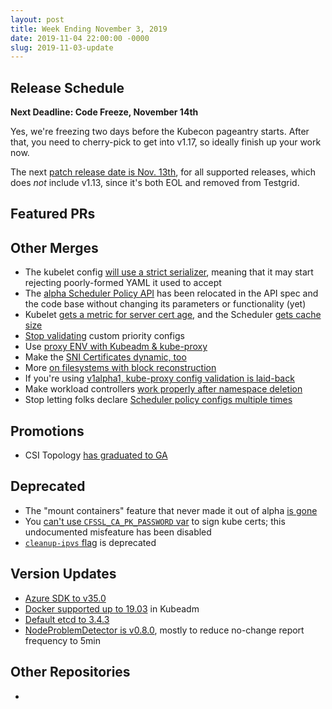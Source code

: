 ```yaml
---
layout: post
title: Week Ending November 3, 2019
date: 2019-11-04 22:00:00 -0000
slug: 2019-11-03-update
---
```


## Release Schedule

**Next Deadline: Code Freeze, November 14th**

Yes, we're freezing two days before the Kubecon pageantry starts.  After that, you need to cherry-pick to get into v1.17, so ideally finish up your work now.

The next [patch release date is Nov. 13th](https://github.com/kubernetes/sig-release/blob/master/releases/patch-releases.md), for all supported releases, which does *not* include v1.13, since it's both EOL and removed from Testgrid.

## Featured PRs


## Other Merges

* The kubelet config [will use a strict serializer](https://github.com/kubernetes/kubernetes/pull/83204), meaning that it may start rejecting poorly-formed YAML it used to accept
* The [alpha Scheduler Policy API](https://github.com/kubernetes/kubernetes/pull/83578) has been relocated in the API spec and the code base without changing its parameters or functionality (yet)
* Kubelet [gets a metric for server cert age](https://github.com/kubernetes/kubernetes/pull/84534), and the Scheduler [gets cache size](https://github.com/kubernetes/kubernetes/pull/83508)
* [Stop validating](https://github.com/kubernetes/kubernetes/pull/84646) custom priority configs
* Use [proxy ENV with Kubeadm & kube-proxy](https://github.com/kubernetes/kubernetes/pull/84559)
* Make the [SNI Certificates dynamic, too](https://github.com/kubernetes/kubernetes/pull/84303)
* More [on filesystems with block reconstruction](https://github.com/kubernetes/kubernetes/pull/84218)
* If you're using [v1alpha1, kube-proxy config validation is laid-back](https://github.com/kubernetes/kubernetes/pull/84143)
* Make workload controllers [work properly after namespace deletion](https://github.com/kubernetes/kubernetes/pull/84123)
* Stop letting folks declare [Scheduler policy configs multiple times](https://github.com/kubernetes/kubernetes/pull/83963)

## Promotions

* CSI Topology [has graduated to GA](https://github.com/kubernetes/kubernetes/pull/83474)

## Deprecated

* The "mount containers" feature that never made it out of alpha [is gone](https://github.com/kubernetes/kubernetes/pull/84365)
* You [can't use `CFSSL_CA_PK_PASSWORD` var](https://github.com/kubernetes/kubernetes/pull/84677) to sign kube certs; this undocumented misfeature has been disabled
* [`cleanup-ipvs` flag](https://github.com/kubernetes/kubernetes/pull/83832) is deprecated

## Version Updates

* [Azure SDK to v35.0](https://github.com/kubernetes/kubernetes/pull/84543)
* [Docker supported up to 19.03](https://github.com/kubernetes/kubernetes/pull/84476) in Kubeadm
* [Default etcd to 3.4.3](https://github.com/kubernetes/kubernetes/pull/84329)
* [NodeProblemDetector is v0.8.0](https://github.com/kubernetes/kubernetes/pull/84007), mostly to reduce no-change report frequency to 5min

## Other Repositories

*
